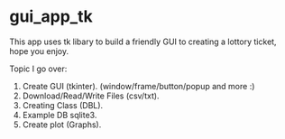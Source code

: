 # gui_app_tk
This app uses tk libary to build a friendly GUI to creating a lottory ticket,
hope you enjoy.

Topic I go over:
1) Create GUI (tkinter). (window/frame/button/popup and more :)
2) Download/Read/Write Files (csv/txt).
3) Creating Class (DBL).
4) Example DB sqlite3.
5) Create plot (Graphs).
